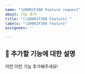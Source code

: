 ```yaml
---
name: "\U0001F308 Feature request"
about: 기능 추가
title: "[\U0001F308 Feature] "
labels: "\U0001F308 feature"
assignees: ''

---
```


## **🌈 추가할 기능에 대한 설명**
이런 이런 기능 추가해주세요!
